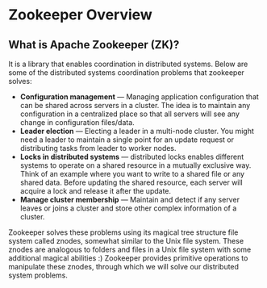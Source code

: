 # Zookeeper Overview

## What is Apache Zookeeper (ZK)? 

It is a library that enables coordination in distributed systems. Below are some of the distributed systems coordination problems that zookeeper solves:

- **Configuration management** — Managing application configuration that can be shared across servers in a cluster. The idea is to maintain any configuration in a centralized place so that all servers will see any change in configuration files/data.
- **Leader election** — Electing a leader in a multi-node cluster. You might need a leader to maintain a single point for an update request or distributing tasks from leader to worker nodes.
- **Locks in distributed systems** — distributed locks enables different systems to operate on a shared resource in a mutually exclusive way. Think of an example where you want to write to a shared file or any shared data. Before updating the shared resource, each server will acquire a lock and release it after the update.
- **Manage cluster membership** — Maintain and detect if any server leaves or joins a cluster and store other complex information of a cluster.

Zookeeper solves these problems using its magical tree structure file system called znodes, somewhat similar to the Unix file system. These znodes are analogous to folders and files in a Unix file system with some additional magical abilities :) Zookeeper provides primitive operations to manipulate these znodes, through which we will solve our distributed system problems.
